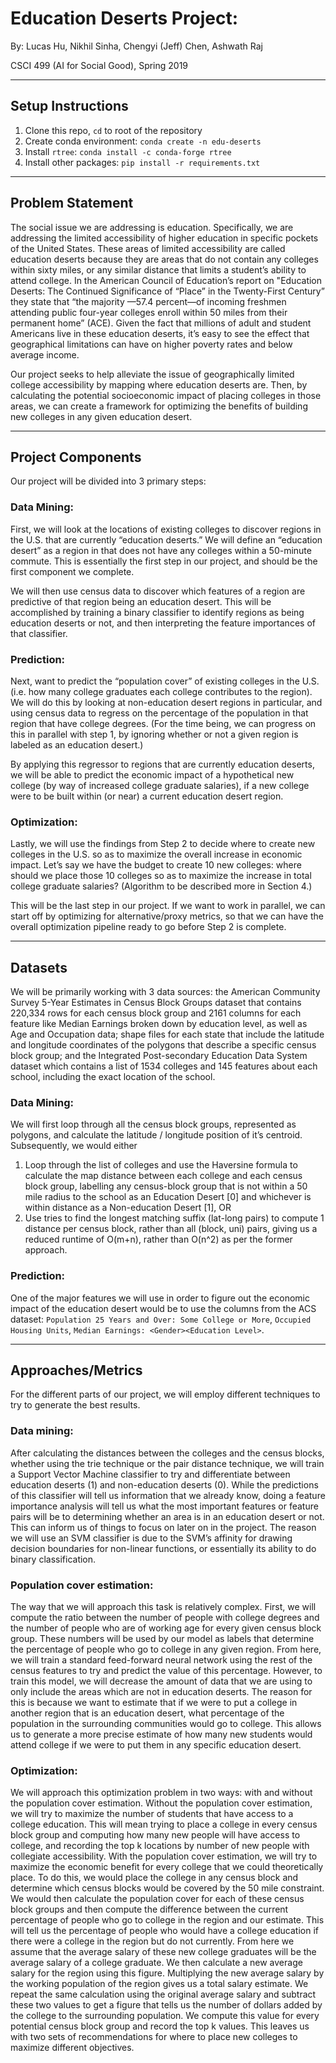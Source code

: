 # Education Deserts Project:

By: Lucas Hu, Nikhil Sinha, Chengyi (Jeff) Chen, Ashwath Raj

CSCI 499 (AI for Social Good), Spring 2019

---
## Setup Instructions
1. Clone this repo, `cd` to root of the repository
2. Create conda environment: `conda create -n edu-deserts`
3. Install `rtree`: `conda install -c conda-forge rtree`
4. Install other packages: `pip install -r requirements.txt`

---
## Problem Statement
The social issue we are addressing is education. Specifically, we are addressing the limited accessibility of higher education in specific pockets of the United States. These areas of limited accessibility are called education deserts because they are areas that do not contain any colleges within sixty miles, or any similar distance that limits a student’s ability to attend college. In the American Council of Education’s report on "Education Deserts: The Continued Significance of “Place” in the Twenty-First Century” they state that “the majority —57.4 percent—of incoming freshmen attending public four-year colleges enroll within 50 miles from their permanent home” (ACE). Given the fact that millions of adult and student Americans live in these education deserts, it’s easy to see the effect that geographical limitations can have on higher poverty rates and below average income. 

Our project seeks to help alleviate the issue of geographically limited college accessibility by mapping where education deserts are. Then, by calculating the potential socioeconomic impact of placing colleges in those areas, we can create a framework for optimizing the benefits of building new colleges in any given education desert. 

---
## Project Components
Our project will be divided into 3 primary steps:

### Data Mining: 
First, we will look at the locations of existing colleges to discover regions in the U.S. that are currently “education deserts.” We will define an “education desert” as a region in that does not have any colleges within a 50-minute commute. This is essentially the first step in our project, and should be the first component we complete.

We will then use census data to discover which features of a region are predictive of that region being an education desert. This will be accomplished by training a binary classifier to identify regions as being education deserts or not, and then interpreting the feature importances of that classifier.


### Prediction: 
Next, want to predict the “population cover” of existing colleges in the U.S. (i.e. how many college graduates each college contributes to the region). We will do this by looking at non-education desert regions in particular, and using census data to regress on the percentage of the population in that region that have college degrees. (For the time being, we can progress on this in parallel with step 1, by ignoring whether or not a given region is labeled as an education desert.)

By applying this regressor to regions that are currently education deserts, we will be able to predict the economic impact of a hypothetical new college (by way of increased college graduate salaries), if a new college were to be built within (or near) a current education desert region.


### Optimization: 
Lastly, we will use the findings from Step 2 to decide where to create new colleges in the U.S. so as to maximize the overall increase in economic impact. Let’s say we have the budget to create 10 new colleges: where should we place those 10 colleges so as to maximize the increase in total college graduate salaries? (Algorithm to be described more in Section 4.)

This will be the last step in our project. If we want to work in parallel, we can start off by optimizing for alternative/proxy metrics, so that we can have the overall optimization pipeline ready to go before Step 2 is complete.

---
## Datasets
We will be primarily working with 3 data sources: the American Community Survey 5-Year Estimates in Census Block Groups dataset that contains 220,334 rows for each census block group and 2161 columns for each feature like Median Earnings broken down by education level, as well as Age and Occupation data; shape files for each state that include the latitude and longitude coordinates of the polygons that describe a specific census block group; and the Integrated Post-secondary Education Data System dataset which contains a list of 1534 colleges and 145 features about each school, including the exact location of the school. 

### Data Mining: 
We will first loop through all the census block groups, represented as polygons, and calculate the latitude / longitude position of it’s centroid. Subsequently, we would either 
1. Loop through the list of colleges and use the Haversine formula to calculate the  map distance between each college and each census block group, labelling any census-block group that is not within a 50 mile radius to the school as an Education Desert [0] and whichever is within distance as a Non-education Desert [1], 
OR 
2. Use tries to find the longest matching suffix (lat-long pairs) to compute 1 distance per census block, rather than all (block, uni) pairs, giving us a reduced runtime of O(m+n), rather than O(n^2) as per the former approach.

### Prediction: 
One of the major features we will use in order to figure out the economic impact of the education desert would be to use the columns from the ACS dataset: 
`Population 25 Years and Over: Some College or More`, 
`Occupied Housing Units`,
`Median Earnings: <Gender><Education Level>`.

---
## Approaches/Metrics
For the different parts of our project, we will employ different techniques to try to generate the best results.

### Data mining: 
After calculating the distances between the colleges and the census blocks, whether using the trie technique or the pair distance technique, we will train a Support Vector Machine classifier to try and differentiate between education deserts (1) and non-education deserts (0). While the predictions of this classifier will tell us information that we already know, doing a feature importance analysis will tell us what the most important features or feature pairs will be to determining whether an area is in an education desert or not. This can inform us of things to focus on later on in the project. The reason we will use an SVM classifier is due to the SVM’s affinity for drawing decision boundaries for non-linear functions, or essentially its ability to do binary classification.


### Population cover estimation: 
The way that we will approach this task is relatively complex. First, we will compute the ratio between the number of people with college degrees and the number of people who are of working age for every given census block group. These numbers will be used by our model as labels that determine the percentage of people who go to college in any given region. From here, we will train a standard feed-forward neural network using the rest of the census features to try and predict the value of this percentage. However, to train this model, we will decrease the amount of data that we are using to only include the areas which are not in education deserts. The reason for this is because we want to estimate that if we were to put a college in another region that is an education desert, what percentage of the population in the surrounding communities would go to college. This allows us to generate a more precise estimate of how many new students would attend college if we were to put them in any specific education desert.


### Optimization: 
We will approach this optimization problem in two ways: with and without the population cover estimation. Without the population cover estimation, we will try to maximize the number of students that have access to a college education. This will mean trying to place a college in every census block group and computing how many new people will have access to college, and recording the top k locations by number of new people with collegiate accessibility. With the population cover estimation, we will try to maximize the economic benefit for every college that we could theoretically place. To do this, we would place the college in any census block and determine which census blocks would be covered by the 50 mile constraint. We would then calculate the population cover for each of these census block groups and then compute the difference between the current percentage of people who go to college in the region and our estimate. This will tell us the percentage of people who would have a college education if there were a college in the region but do not currently. From here we assume that the average salary of these new college graduates will be the average salary of a college graduate. We then calculate a new average salary for the region using this figure. Multiplying the new average salary by the working population of the region gives us a total salary estimate. We repeat the same calculation using the original average salary and subtract these two values to get a figure that tells us the number of dollars added by the college to the surrounding population. We compute this value for every potential census block group and record the top k values. This leaves us with two sets of recommendations for where to place new colleges to maximize different objectives.